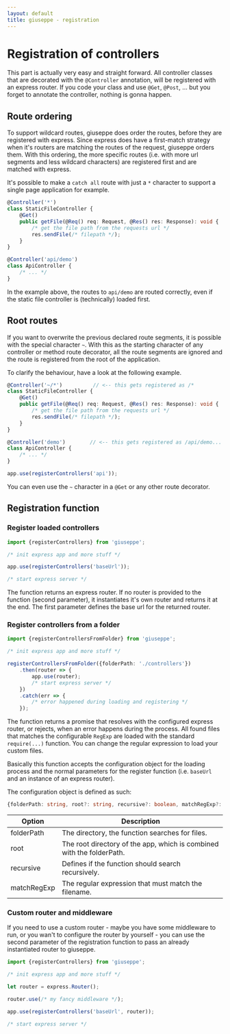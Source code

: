 ```yaml
---
layout: default
title: giuseppe - registration
---
```

# Registration of controllers

This part is actually very easy and straight forward. All controller classes that are
decorated with the `@Controller` annotation, will be registered with an express router.
If you code your class and use `@Get`, `@Post`, ... but you forget to annotate the controller,
nothing is gonna happen.

## Route ordering

To support wildcard routes, giuseppe does order the routes, before they are
registered with express. Since express does have a first-match strategy when
it's routers are matching the routes of the request, giuseppe orders them.
With this ordering, the more specific routes (i.e. with more url segments
and less wildcard characters) are registered first and are matched with express.

It's possible to make a `catch all` route with just a `*` character to support
a single page application for example.

```typescript
@Controller('*')
class StaticFileController {
    @Get()
    public getFile(@Req() req: Request, @Res() res: Response): void {
        /* get the file path from the requests url */
        res.sendFile(/* filepath */);
    }
}

@Controller('api/demo')
class ApiController {
    /* ... */
}
```

In the example above, the routes to `api/demo` are routed correctly, even
if the static file controller is (technically) loaded first.

## Root routes

If you want to overwrite the previous declared route segments, it is possible
with the special character `~`. With this as the starting character of any
controller or method route decorator, all the route segments are ignored
and the route is registered from the root of the application.

To clarify the behaviour, have a look at the following example.

```typescript
@Controller('~/*')          // <-- this gets registered as /*
class StaticFileController {
    @Get()
    public getFile(@Req() req: Request, @Res() res: Response): void {
        /* get the file path from the requests url */
        res.sendFile(/* filepath */);
    }
}

@Controller('demo')        // <-- this gets registered as /api/demo...
class ApiController {
    /* ... */
}

app.use(registerControllers('api'));
```

You can even use the `~` character in a `@Get` or any other route decorator.

## Registration function

### Register loaded controllers

```typescript
import {registerControllers} from 'giuseppe';

/* init express app and more stuff */

app.use(registerControllers('baseUrl'));

/* start express server */
```

The function returns an express router. If no router is provided to the function (second
parameter), it instantiates it's own router and returns it at the end. The first parameter
defines the base url for the returned router.

### Register controllers from a folder

```typescript
import {registerControllersFromFolder} from 'giuseppe';

/* init express app and more stuff */

registerControllersFromFolder({folderPath: './controllers'})
    .then(router => {
        app.use(router);
        /* start express server */
    })
    .catch(err => {
        /* error happened during loading and registering */
    });
```

The function returns a promise that resolves with the configured express router, or
rejects, when an error happens during the process. All found files that matches
the configurable `RegExp` are loaded with the standard `require(...)` function.
You can change the regular expression to load your custom files. 

Basically this function accepts the configuration object for the loading process
and the normal parameters for the register function (i.e. `baseUrl` and an
instance of an express router).

The configuration object is defined as such:

```typescript
{folderPath: string, root?: string, recursive?: boolean, matchRegExp?: RegExp}
```

| Option      | Description                                                           |
| ----------- | --------------------------------------------------------------------- |
| folderPath  | The directory, the function searches for files.                       |
| root        | The root directory of the app, which is combined with the folderPath. |
| recursive   | Defines if the function should search recursively.                    |
| matchRegExp | The regular expression that must match the filename.                  |

### Custom router and middleware

If you need to use a custom router - maybe you have some middleware to run, or you wan't
to configure the router by yourself - you can use the second parameter of the
registration function to pass an already instantiated router to giuseppe.

```typescript
import {registerControllers} from 'giuseppe';

/* init express app and more stuff */

let router = express.Router();

router.use(/* my fancy middleware */);

app.use(registerControllers('baseUrl', router));

/* start express server */
```
